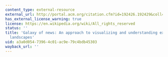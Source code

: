 ```yaml
---
content_type: external-resource
external_url: http://portal.acm.org/citation.cfm?id=192426.192429&coll=GUIDE&dl=GUIDE&CFID=17237587&CFTOKEN=23929317
has_external_license_warning: true
license: https://en.wikipedia.org/wiki/All_rights_reserved
status: ''
title: 'Galaxy of news: An approach to visualizing and understanding expansive news
  landscapes'
uid: a3a0d054-7396-4c01-ac9e-79c4bdb45303
wayback_url: ''
---
```

